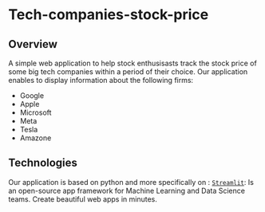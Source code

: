 # Tech-companies-stock-price
## Overview
A simple web application to help stock enthusisasts track the stock price of some big tech companies within a period of their choice.
Our application enables to display information about the following firms:
* Google
* Apple
* Microsoft
* Meta
* Tesla
* Amazone
## Technologies
Our application is based on python and more specifically on :
[`Streamlit`]([https://link-url-here.org](https://streamlit.io/)): Is an open-source app framework for Machine Learning and Data Science teams. Create beautiful web apps in minutes.
